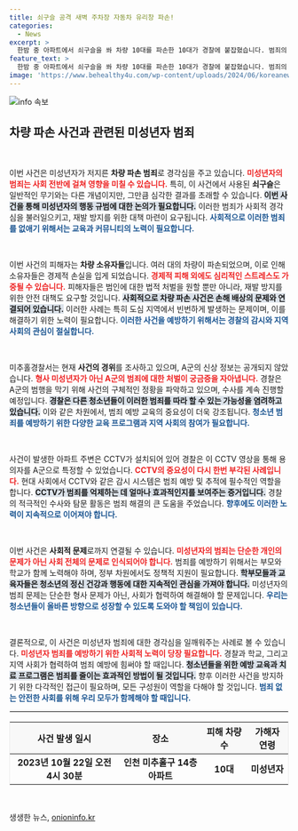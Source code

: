 ```yaml
---
title: 쇠구슬 공격 새벽 주차장 자동차 유리창 파손!
categories:
  - News
excerpt: >
  한밤 중 아파트에서 쇠구슬을 쏴 차량 10대를 파손한 10대가 경찰에 붙잡혔습니다. 범죄의 도구 및 사건 경위에 대한 수사가 이어지며, 청소년 범죄의 재발 우려가 커지고 있습니다. 클릭해 자세한 내용을 확인하세요!
feature_text: >
  한밤 중 아파트에서 쇠구슬을 쏴 차량 10대를 파손한 10대가 경찰에 붙잡혔습니다. 범죄의 도구 및 사건 경위에 대한 수사가 이어지며, 청소년 범죄의 재발 우려가 커지고 있습니다. 클릭해 자세한 내용을 확인하세요!
image: 'https://www.behealthy4u.com/wp-content/uploads/2024/06/koreanews.jpg'
---
```


<p><img src="https://www.behealthy4u.com/wp-content/uploads/2024/06/koreanews.jpg" alt="info 속보" /></p>

<h2 data-ke-size="size26">차량 파손 사건과 관련된 미성년자 범죄</h2>

<p data-ke-size="size16">&nbsp;</p>

<p>이번 사건은 미성년자가 저지른 <strong>차량 파손 범죄</strong>로 경각심을 주고 있습니다. <b><span style="color: #ee2323;">미성년자의 범죄는 사회 전반에 걸쳐 영향을 미칠 수 있습니다.</span></b> 특히, 이 사건에서 사용된 <strong>쇠구슬</strong>은 일반적인 무기와는 다른 개념이지만, 그만큼 심각한 결과를 초래할 수 있습니다. <b><span style="background-color: #21538527;">이번 사건을 통해 미성년자의 행동 규범에 대한 논의가 필요합니다.</span></b> 이러한 범죄가 사회적 경각심을 불러일으키고, 재발 방지를 위한 대책 마련이 요구됩니다. <b><span style="color: #1a5490;">사회적으로 이러한 범죄를 없애기 위해서는 교육과 커뮤니티의 노력이 필요합니다.</span></b></p>

<p data-ke-size="size16">&nbsp;</p>

<p>이번 사건의 피해자는 <strong>차량 소유자들</strong>입니다. 여러 대의 차량이 파손되었으며, 이로 인해 소유자들은 경제적 손실을 입게 되었습니다. <b><span style="color: #ee2323;">경제적 피해 외에도 심리적인 스트레스도 가중될 수 있습니다.</span></b> 피해자들은 범인에 대한 법적 처벌을 원할 뿐만 아니라, 재발 방지를 위한 안전 대책도 요구할 것입니다. <b><span style="background-color: #21538527;">사회적으로 차량 파손 사건은 손해 배상의 문제와 연결되어 있습니다.</span></b> 이러한 사례는 특히 도심 지역에서 빈번하게 발생하는 문제이며, 이를 해결하기 위한 노력이 필요합니다. <b><span style="color: #1a5490;">이러한 사건을 예방하기 위해서는 경찰의 감시와 지역 사회의 관심이 절실합니다.</span></b></p>

<p data-ke-size="size16">&nbsp;</p>

<p>미추홀경찰서는 현재 <strong>사건의 경위</strong>를 조사하고 있으며, A군의 신상 정보는 공개되지 않았습니다. <b><span style="color: #ee2323;">형사 미성년자가 아닌 A군의 범죄에 대한 처벌이 궁금증을 자아냅니다.</span></b> 경찰은 A군의 범행을 막기 위해 사건의 구체적인 정황을 파악하고 있으며, 수사를 계속 진행할 예정입니다. <b><span style="background-color: #21538527;">경찰은 다른 청소년들이 이러한 범죄를 따라 할 수 있는 가능성을 염려하고 있습니다.</span></b> 이와 같은 차원에서, 범죄 예방 교육의 중요성이 더욱 강조됩니다. <b><span style="color: #1a5490;">청소년 범죄를 예방하기 위한 다양한 교육 프로그램과 지역 사회의 참여가 필요합니다.</span></b></p>

<p data-ke-size="size16">&nbsp;</p>

<p>사건이 발생한 아파트 주변은 CCTV가 설치되어 있어 경찰은 이 CCTV 영상을 통해 용의자를 A군으로 특정할 수 있었습니다. <b><span style="color: #ee2323;">CCTV의 중요성이 다시 한번 부각된 사례입니다.</span></b> 현대 사회에서 CCTV와 같은 감시 시스템은 범죄 예방 및 추적에 필수적인 역할을 합니다. <b><span style="background-color: #21538527;">CCTV가 범죄를 억제하는 데 얼마나 효과적인지를 보여주는 증거입니다.</span></b> 경찰의 적극적인 수사와 탐문 활동은 범죄 해결의 큰 도움을 주었습니다. <b><span style="color: #1a5490;">향후에도 이러한 노력이 지속적으로 이어져야 합니다.</span></b></p>

<p data-ke-size="size16">&nbsp;</p>

<p>이번 사건은 <strong>사회적 문제</strong>로까지 연결될 수 있습니다. <b><span style="color: #ee2323;">미성년자의 범죄는 단순한 개인의 문제가 아닌 사회 전체의 문제로 인식되어야 합니다.</span></b> 범죄를 예방하기 위해서는 부모와 학교가 함께 노력해야 하며, 정부 차원에서도 정책적 지원이 필요합니다. <b><span style="background-color: #21538527;">학부모들과 교육자들은 청소년의 정신 건강과 행동에 대한 지속적인 관심을 가져야 합니다.</span></b> 미성년자의 범죄 문제는 단순한 형사 문제가 아닌, 사회가 협력하여 해결해야 할 문제입니다. <b><span style="color: #1a5490;">우리는 청소년들이 올바른 방향으로 성장할 수 있도록 도와야 할 책임이 있습니다.</span></b></p>

<p data-ke-size="size16">&nbsp;</p>

<p>결론적으로, 이 사건은 미성년자 범죄에 대한 경각심을 일깨워주는 사례로 볼 수 있습니다. <b><span style="color: #ee2323;">미성년자 범죄를 예방하기 위한 사회적 노력이 당장 필요합니다.</span></b> 경찰과 학교, 그리고 지역 사회가 협력하여 범죄 예방에 힘써야 할 때입니다. <b><span style="background-color: #21538527;">청소년들을 위한 예방 교육과 치료 프로그램은 범죄를 줄이는 효과적인 방법이 될 것입니다.</span></b> 향후 이러한 사건을 방지하기 위한 다각적인 접근이 필요하며, 모든 구성원이 역할을 다해야 할 것입니다. <b><span style="color: #1a5490;">범죄 없는 안전한 사회를 위해 우리 모두가 함께해야 할 때입니다.</span></b></p>

<hr style="border: 1px solid #e9e9e9;">

<table style="border-collapse: collapse; width: 100%; border: 1px solid #e9e9e9;">
  <thead>
    <tr style="background-color: #f8f8f8;">
      <th style="text-align: center; height: 30px;">사건 발생 일시</th>
      <th style="text-align: center; height: 30px;">장소</th>
      <th style="text-align: center; height: 30px;">피해 차량 수</th>
      <th style="text-align: center; height: 30px;">가해자 연령</th>
    </tr>
  </thead>
  <tbody>
    <tr>
      <td style="text-align: center; height: 17px;"><b>2023년 10월 22일 오전 4시 30분</b></td>
      <td style="text-align: center; height: 17px;"><b>인천 미추홀구 14층 아파트</b></td>
      <td style="text-align: center; height: 17px;"><b>10대</b></td>
      <td style="text-align: center; height: 17px;"><b>미성년자</b></td>
    </tr>
  </tbody>
</table>  

<p data-ke-size="size16">&nbsp;</p>
생생한 뉴스, <a href="https://onioninfo.kr" rel="dofollow">onioninfo.kr</a>


